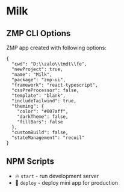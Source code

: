 # Milk

## ZMP CLI Options

ZMP app created with following options:

```
{
  "cwd": "D:\\zalo\\tmdt\\fe",
  "newProject": true,
  "name": "Milk",
  "package": "zmp-ui",
  "framework": "react-typescript",
  "cssPreProcessor": false,
  "template": "blank",
  "includeTailwind": true,
  "theming": {
    "color": "#007aff",
    "darkTheme": false,
    "fillBars": false
  },
  "customBuild": false,
  "stateManagement": "recoil"
}
```

## NPM Scripts

* 🔥 `start` - run development server
* 🙏 `deploy` - deploy mini app for production